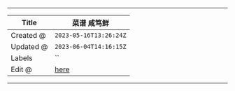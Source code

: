 -----

| Title     | 菜谱 咸笃鲜                                            |
| --------- | ------------------------------------------------- |
| Created @ | `2023-05-16T13:26:24Z`                            |
| Updated @ | `2023-06-04T14:16:15Z`                            |
| Labels    | \`\`                                              |
| Edit @    | [here](https://github.com/junxnone/shi/issues/24) |

-----
